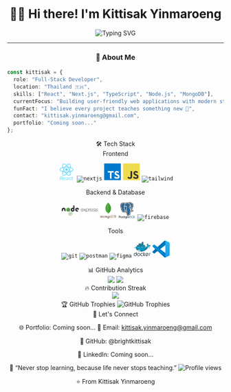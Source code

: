 <div align="center">

# 👋🏻 Hi there! I'm Kittisak Yinmaroeng

<img src="https://readme-typing-svg.herokuapp.com?font=Fira+Code&pause=1000&color=22D3EE&center=true&vCenter=true&width=435&lines=Full+Stack+Developer+💻;React+%26+Next.js+Enthusiast+⚡;Passionate+about+Building+Modern+Web+Apps+🚀;Always+Learning+and+Improving+📚" alt="Typing SVG" />

</div>

---

<div align="center">

### 🚀 About Me

</div>

```typescript
const kittisak = {
  role: "Full-Stack Developer",
  location: "Thailand 🇹🇭",
  skills: ["React", "Next.js", "TypeScript", "Node.js", "MongoDB"],
  currentFocus: "Building user-friendly web applications with modern stacks",
  funFact: "I believe every project teaches something new 🌱",
  contact: "kittisak.yinmaroeng@gmail.com",
  portfolio: "Coming soon..."
};
```
<div align="center">
🛠️ Tech Stack
</div> <div align="center">
Frontend

<code><img height="40" alt="react" src="https://raw.githubusercontent.com/devicons/devicon/master/icons/react/react-original-wordmark.svg"></code>
<code><img height="40" alt="nextjs" src="https://cdn.worldvectorlogo.com/logos/nextjs-2.svg"></code>
<code><img height="40" alt="typescript" src="https://raw.githubusercontent.com/devicons/devicon/master/icons/typescript/typescript-original.svg"></code>
<code><img height="40" alt="javascript" src="https://raw.githubusercontent.com/devicons/devicon/master/icons/javascript/javascript-original.svg"></code>
<code><img height="40" alt="tailwind" src="https://www.vectorlogo.zone/logos/tailwindcss/tailwindcss-icon.svg"></code>

Backend & Database

<code><img height="40" alt="nodejs" src="https://raw.githubusercontent.com/devicons/devicon/master/icons/nodejs/nodejs-original-wordmark.svg"></code>
<code><img height="40" alt="express" src="https://raw.githubusercontent.com/devicons/devicon/master/icons/express/express-original-wordmark.svg"></code>
<code><img height="40" alt="mongodb" src="https://raw.githubusercontent.com/devicons/devicon/master/icons/mongodb/mongodb-original-wordmark.svg"></code>
<code><img height="40" alt="postgresql" src="https://raw.githubusercontent.com/devicons/devicon/master/icons/postgresql/postgresql-original-wordmark.svg"></code>
<code><img height="40" alt="firebase" src="https://www.vectorlogo.zone/logos/firebase/firebase-icon.svg"></code>

Tools

<code><img height="40" alt="git" src="https://www.vectorlogo.zone/logos/git-scm/git-scm-icon.svg"></code>
<code><img height="40" alt="postman" src="https://www.vectorlogo.zone/logos/getpostman/getpostman-icon.svg"></code>
<code><img height="40" alt="figma" src="https://www.vectorlogo.zone/logos/figma/figma-icon.svg"></code>
<code><img height="40" alt="docker" src="https://raw.githubusercontent.com/devicons/devicon/master/icons/docker/docker-original-wordmark.svg"></code>
<code><img height="40" alt="vscode" src="https://raw.githubusercontent.com/devicons/devicon/master/icons/vscode/vscode-original.svg"></code>

</div>
<div align="center">
📊 GitHub Analytics
</div> <div align="center"> <picture> <source srcset="https://github-readme-stats.vercel.app/api?username=brightkittisak&show_icons=true&theme=dark&hide_border=true&bg_color=0d1117&icon_color=22D3EE&text_color=ffffff&title_color=22D3EE" media="(prefers-color-scheme: dark)" /> <img height="180em" src="https://github-readme-stats.vercel.app/api?username=brightkittisak&show_icons=true&theme=dark&hide_border=true&bg_color=0d1117&icon_color=22D3EE&text_color=ffffff&title_color=22D3EE" /> </picture> <picture> <source srcset="https://github-readme-stats.vercel.app/api/top-langs/?username=brightkittisak&layout=compact&theme=dark&hide_border=true&bg_color=0d1117&text_color=ffffff&title_color=22D3EE" media="(prefers-color-scheme: dark)" /> <img height="180em" src="https://github-readme-stats.vercel.app/api/top-langs/?username=brightkittisak&layout=compact&theme=dark&hide_border=true&bg_color=0d1117&text_color=ffffff&title_color=22D3EE" /> </picture> </div>
<div align="center">
🔥 Contribution Streak
</div> <div align="center"> <picture> <source srcset="https://streak-stats.demolab.com?user=brightkittisak&theme=dark&hide_border=true&background=0d1117&ring=22D3EE&fire=22D3EE&currStreakLabel=22D3EE&sideLabels=22D3EE" media="(prefers-color-scheme: dark)" /> <img src="https://streak-stats.demolab.com?user=brightkittisak&theme=dark&hide_border=true&background=0d1117&ring=22D3EE&fire=22D3EE&currStreakLabel=22D3EE&sideLabels=22D3EE" /> </picture> </div>
<div align="center">
🏆 GitHub Trophies
<img src="https://github-profile-trophy.vercel.app/?username=brightkittisak&theme=onestar&no-frame=true&no-bg=true&margin-w=4&title=MultiLanguage,Commit,Followers,Issues,Experience,PullRequest" alt="GitHub Trophies" /> </div>
<div align="center">
💬 Let's Connect

🌐 Portfolio: Coming soon...
📧 Email: kittisak.yinmaroeng@gmail.com

💼 GitHub: @brightkittisak

💬 LinkedIn: Coming soon...

💫 “Never stop learning, because life never stops teaching.”
<img src="https://komarev.com/ghpvc/?username=brightkittisak&label=Profile%20views&color=22D3EE&style=flat" alt="Profile views" />

⭐️ From Kittisak Yinmaroeng

</div>

